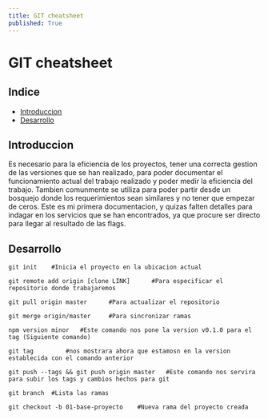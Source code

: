 ```yaml
---
title: GIT cheatsheet
published: True
---
```


# [](#header-1)GIT cheatsheet

## [](#header-2)Indice
- <a href="#introduccion">Introduccion</a>
- <a href="#desarrollo">Desarrollo</a>

## [](#header-2)<a id="introduccion">Introduccion</a>
Es necesario para la eficiencia de los proyectos, tener una correcta gestion de las versiones que se han realizado, para poder documentar el funcionamiento actual del trabajo realizado y poder medir la eficiencia del trabajo. Tambien comunmente se utiliza para poder partir desde un bosquejo donde los requerimientos sean similares y no tener que empezar de ceros. Este es mi primera documentacion, y quizas falten detalles para indagar en los servicios que se han encontrados, ya que procure ser directo para llegar al resultado de las flags.

## [](#header-2)<a id="desarrollo">Desarrollo</a>

```
git init    #Inicia el proyecto en la ubicacion actual

git remote add origin [clone LINK]      #Para especificar el repositorio donde trabajaremos

git pull origin master      #Para actualizar el repositorio

git merge origin/master     #Para sincronizar ramas

npm version minor	#Este comando nos pone la version v0.1.0 para el tag (Siguiente comando)

git tag 		#nos mostrara ahora que estamosn en la version establecida con el comando anterior

git push --tags && git push origin master	#Este comando nos servira para subir los tags y cambios hechos para git

git branch 	#Lista las ramas

git checkout -b 01-base-proyecto	#Nueva rama del proyecto creada

```